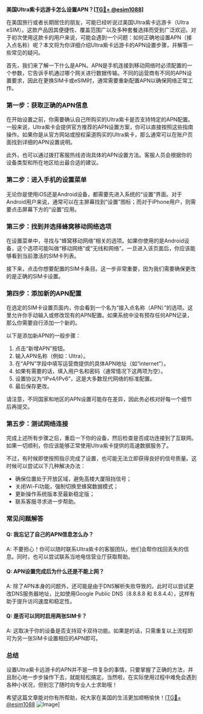 **美国Ultra紫卡远游卡怎么设置APN？[[TG💪+ @esim1088](https://t.me/s/esim1088)]**

在美国旅行或者长期居住的朋友，可能已经听说过美国Ultra紫卡远游卡（Ultra eSIM）。这款产品因其便捷性、覆盖范围广以及多种套餐选择而受到广泛欢迎。对于初次使用这款卡的用户来说，可能会遇到一个问题：如何正确地设置APN（接入点名称）呢？本文将为你详细介绍Ultra紫卡远游卡的APN设置步骤，并解答一些常见的疑问。

首先，我们来了解一下什么是APN。APN是手机连接到移动网络时必须配置的一个参数，它告诉手机通过哪个网关进行数据传输。不同的运营商有不同的APN设置要求，因此在更换SIM卡或eSIM时，通常需要重新配置APN以确保网络正常工作。

### **第一步：获取正确的APN信息**

在开始设置之前，你需要确认自己所购买的Ultra紫卡是否支持特定的APN配置。一般来说，Ultra紫卡会提供官方推荐的APN设置方案，你可以直接按照这些指南操作。如果你是从官方网站或授权渠道购买的Ultra紫卡，那么通常可以在账户页面找到详细的APN设置说明。

此外，也可以通过拨打客服热线咨询具体的APN设置方法。客服人员会根据你的设备类型和所在地区给出最合适的建议。

### **第二步：进入手机的设置菜单**

无论你是使用iOS还是Android设备，都需要先进入系统的“设置”界面。对于Android用户来说，通常可以在主屏幕找到“设置”图标；而对于iPhone用户，则需要点击屏幕下方的“设置”应用。

### **第三步：找到并选择蜂窝移动网络选项**

在设置菜单中，寻找与“蜂窝移动网络”相关的选项。如果你使用的是Android设备，这个选项可能叫做“移动网络”或“无线和网络”。一旦进入该页面后，你应该能够看到当前激活的SIM卡列表。

接下来，点击你想要配置的SIM卡条目。这一步非常重要，因为我们需要确保更改的是正确的SIM卡设置。

### **第四步：添加新的APN配置**

在选定的SIM卡设置页面内，你会看到一个名为“接入点名称（APN）”的选项。这里允许你手动输入或修改现有的APN配置。如果系统中没有预存任何APN记录，那么你需要自行添加一个新的。

以下是添加新APN的一般步骤：

1. 点击“新增APN”按钮。
2. 输入APN名称（例如：Ultra）。
3. 在“APN”字段中填写运营商提供的具体APN地址（如“internet”）。
4. 如果有需要的话，填入用户名和密码（通常情况下这两项为空）。
5. 设置协议为“IPv4/IPv6”，这是大多数现代网络的标准配置。
6. 最后保存更改。

请注意，不同国家和地区的APN设置可能存在差异，因此务必核对好每一个细节后再提交。

### **第五步：测试网络连接**

完成上述所有步骤之后，重启一下你的设备，然后检查是否成功连接到了互联网。如果一切顺利，你应该能够正常使用Ultra紫卡提供的高速数据服务了。

不过，有时候即使按照指示完成了设置，也可能无法立即获得良好的信号质量。这时候可以尝试以下几种解决办法：

- 确保位置处于开放区域，避免高楼大厦阻挡信号；
- 关闭Wi-Fi功能，强制切换至蜂窝数据模式；
- 更新操作系统版本至最新稳定版；
- 联系客服寻求进一步帮助。

### **常见问题解答**

#### Q: 我忘记了自己的APN信息怎么办？
A: 不要担心！你可以随时联系Ultra紫卡的客服团队，他们会帮你找回丢失的信息。同时，也可以尝试联系当地电信营业厅获取帮助。

#### Q: APN设置完成后为什么还是不能上网？
A: 除了APN本身的问题外，还可能是由于DNS解析失败导致的。此时可以尝试更改DNS服务器地址，比如使用Google Public DNS（8.8.8.8 和 8.8.4.4），这样有助于提升访问速度和稳定性。

#### Q: 是否可以同时启用两张SIM卡？
A: 这取决于你的设备是否支持双卡双待功能。如果是的话，只需重复以上流程即可为另一张SIM卡设置相应的APN即可。

### **总结**

设置Ultra紫卡远游卡的APN并不是一件复杂的事情，只要掌握了正确的方法，并且耐心地一步步操作下去，就能轻松搞定。当然啦，在实际使用过程中难免会遇到各种小状况，但别忘了随时向专业人士求助哦！

希望这篇文章能对你有所帮助，祝大家在美国的生活更加顺畅愉快！[[TG💪+ @esim1088](https://t.me/s/esim1088) ![Image](https://i.postimg.cc/4NQfJmqS/Snipaste-2025-05-13-00-14-12.png)]